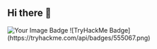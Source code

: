 ## Hi there 👋
<img src="https://tryhackme-badges.s3.amazonaws.com/E4CRE.png" alt="Your Image Badge" />
![TryHackMe Badge](https://tryhackme.com/api/badges/555067.png)
<!--
**E4CRE/E4CRE** is a ✨ _special_ ✨ repository because its `README.md` (this file) appears on your GitHub profile.

Here are some ideas to get you started:

- 🔭 I’m currently working on ...
- 🌱 I’m currently learning ...
- 👯 I’m looking to collaborate on ...
- 🤔 I’m looking for help with ...
- 💬 Ask me about ...
- 📫 How to reach me: ...
- 😄 Pronouns: ...
- ⚡ Fun fact: ...
-->
